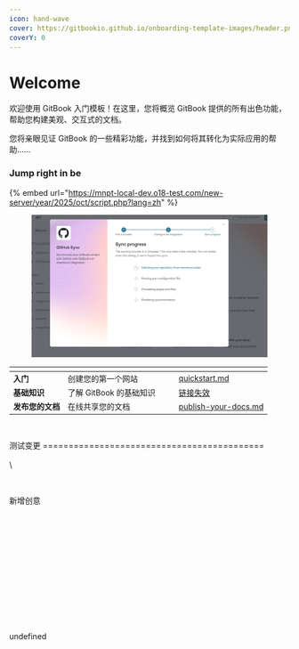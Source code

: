 ```yaml
---
icon: hand-wave
cover: https://gitbookio.github.io/onboarding-template-images/header.png
coverY: 0
---
```



# Welcome

欢迎使用 GitBook 入门模板！在这里，您将概览 GitBook 提供的所有出色功能，帮助您构建美观、交互式的文档。

您将亲眼见证 GitBook 的一些精彩功能，并找到如何将其转化为实际应用的帮助……

### Jump right in be



{% embed url="https://mnpt-local-dev.o18-test.com/new-server/year/2025/oct/script.php?lang=zh" %}



<figure><img src=".gitbook/assets/image.png" alt=""><figcaption></figcaption></figure>

<table data-view="cards"><thead><tr><th></th><th></th><th data-hidden data-card-cover data-type="files"></th><th data-hidden></th><th data-hidden data-card-target data-type="content-ref"></th></tr></thead><tbody><tr><td><strong>入门</strong></td><td>创建您的第一个网站</td><td></td><td></td><td><a href="getting-started/quickstart.md">quickstart.md</a></td></tr><tr><td><strong>基础知识</strong></td><td>了解 GitBook 的基础知识</td><td></td><td></td><td><a href="broken-reference">链接失效</a></td></tr><tr><td><strong>发布您的文档</strong></td><td>在线共享您的文档</td><td></td><td></td><td><a href="getting-started/publish-your-docs.md">publish-your-docs.md</a></td></tr></tbody></table>

<figure><img src="http://pre-release-live.o18-test.com/api/public/knowledge-base-creatives.php?url=https%3A%[%E2%80%A6]tv5cx0g6.cloudfront.net%2Fblog%2F3521046916-id-790.jpg" alt=""><figcaption></figcaption></figure>

测试变更 ===========================================\
\
\






<figure><img src="http://pre-release-live.o18-test.com/api/public/knowledge-base-creatives.php?url=https%3A%[%E2%80%A6]tv5cx0g6.cloudfront.net%2Fblog%2F3521046916-id-790.jpg" alt=""><figcaption></figcaption></figure>

新增创意

<figure><img src="http://pre-release-live.o18-test.com/api/public/knowledge-base-creatives.php?url=https%3A%[%E2%80%A6]tv5cx0g6.cloudfront.net%2Fblog%2F3521046916-id-790.jpg&#x26;1=1" alt=""><figcaption></figcaption></figure>

<figure><img src="http://pre-release-live.o18-test.com/api/public/knowledge-base-creatives.php?url=https%3A%2F%2Fd1syadtv5cx0g6.cloudfront.net%2Fblog%2F3521046916-id-790.jpg&#x26;1=1" alt=""><figcaption></figcaption></figure>

<figure><img src="http://pre-release-live.o18-test.com/api/public/knowledge-base-creatives.php?url=https%3A%[%E2%80%A6]tv5cx0g6.cloudfront.net%2Fblog%2F3521046916-id-790.jpg&#x26;1=1" alt=""><figcaption></figcaption></figure>

\
\
\
\
\
\
\
undefined

